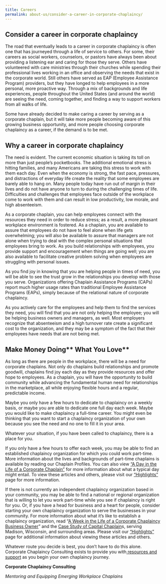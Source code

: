 ```yaml
---
title: Careers
permalink: about-us/consider-a-career-in-corporate-chaplaincy/
---
```

## Consider a career in corporate chaplaincy

The road that eventually leads to a career in corporate chaplaincy is often one that has journeyed through a life of service to others. For some, their careers as social workers, counselors, or pastors have always been about providing a listening ear and caring for those they serve. Others have volunteered with care ministries through their churches while spending their professional lives working in an office and observing the needs that exist in the corporate world. Still others have served as EAP (Employee Assistance Program) providers, but they have longed to help employees in a more personal, more proactive way. Through a mix of backgrounds and life experiences, people throughout the United States (and around the world) are seeing the need, coming together, and finding a way to support workers from all walks of life.

Some have already decided to make caring a career by serving as a corporate chaplain, but it will take more people becoming aware of this growing business opportunity, and more people choosing corporate chaplaincy as a career, if the demand is to be met.

## Why a career in corporate chaplaincy

The need is evident. The current economic situation is taking its toll on more than just people&#8217;s pocketbooks. The additional emotional stress is hitting families, and many Americans are taking this stress to work with them each day. Even when the economy is strong, the fast pace, pressures, and distractions of everyday life create the reality that some employees are barely able to hang on. Many people today have run out of margin in their lives and do not have anyone to turn to during the challenging times of life. Difficulties and challenges that employees face outside of the workplace come to work with them and can result in low productivity, low morale, and high absenteeism.

As a corporate chaplain, you can help employees connect with the resources they need in order to reduce stress; as a result, a more pleasant workplace environment is fostered. As a chaplain, you are available to assure that employees do not have to feel alone when life gets overwhelming; you will also be available to assure that managers are not alone when trying to deal with the complex personal situations that employees bring to work. As you build relationships with employees, you provide support and encouragement when things are going well; you are also available to facilitate creative problem solving when employees are struggling with personal issues.

As you find joy in knowing that you are helping people in times of need, you will be able to see the trust grow in the relationships you develop with those you serve. Organizations offering Chaplain Assistance Programs (CAPs) report much higher usage rates than traditional Employee Assistance Programs (EAPs), simply because of the relational nature of corporate chaplaincy.

As you actively care for the employees and help them to find the services they need, you will find that you are not only helping the employee; you will be helping business owners and managers, as well. Most employers recognize that absenteeism and a high turnover rate create a significant cost to the organization, and they may be a symptom of the fact that their employees have needs that are not being met.

## Make Money Doing** What You Love**

As long as there are people in the workplace, there will be a need for corporate chaplains. Not only do chaplains build relationships and promote goodwill, chaplains find joy each day as they provide resources and offer hope to employees. As a chaplain, you will have the opportunity to build community while advancing the fundamental human need for relationships in the marketplace, all while enjoying flexible hours and a regular, predictable income.

Maybe you only have a few hours to dedicate to chaplaincy on a weekly basis, or maybe you are able to dedicate one full day each week. Maybe you would like to make chaplaincy a full-time career. You might even be thinking that you want to start a chaplaincy organization of your own because you see the need and no one to fill it in your area.

Whatever your situation, if you have been called to chaplaincy, there is a place for you.

If you only have a few hours to offer each week, you may be able to find an established chaplaincy organization for which you could work part-time. More information about the lives and backgrounds of part-time chaplains is available by reading our Chaplain Profiles. You can also view [&#8220;A Day in the Life of a Corporate Chaplain&#8221;](../../index.html%3Fp=436.html "A Day in the Life of a Corporate Chaplain") for more information about what a typical day might entail. To view these articles and others, please visit our [&#8220;Highlights&#8221; ](http://www.corpchaps.com/packages-2/sample-documents/ "Document Highlights")page for more information.

If there is not currently an independent chaplaincy organization based in your community, you may be able to find a national or regional organization that is willing to let you work part-time while you see if chaplaincy is right for you. Or, if you have a head for business and a heart for people, consider starting your own chaplaincy organization to serve the businesses in your community. For more information about what it&#8217;s like to establish a chaplaincy organization, read &#8220;[A Week in the Life of a Corporate Chaplaincy Business Owner](../../index.html%3Fp=458.html "A Week In The Life of A Corporate Chaplaincy Business Owner")&#8221; and the [Case Study of Capital Chaplain](../../index.html%3Fp=454.html "Case Study: Capital Chaplains")s, serving Madison, Wisconsin, and surrounding areas. Please visit our [&#8220;Highlights&#8221;](http://www.corpchaps.com/packages-2/sample-documents/ "Document Highlights") page for additional information about viewing these articles and others.

Whatever route you decide is best, you don&#8217;t have to do this alone. Corporate Chaplaincy Consulting exists to provide you with[ resources and support](http://www.corpchaps.com/packages-2/ "Packages") as you begin your own chaplaincy journey.

**Corporate Chaplaincy Consulting**

_Mentoring and Equipping Emerging Workplace Chaplains_
